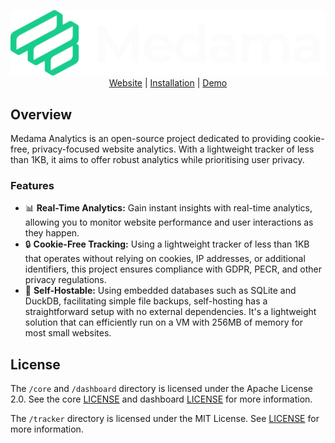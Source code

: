<p align="center">
  <picture>
    <source media="(prefers-color-scheme: dark)" srcset="./.github/images/banner-light.svg">
    <source media="(prefers-color-scheme: light)" srcset="./.github/images/banner-dark.svg">
    <img alt="Medama: Cookie-free privacy-focused website analytics." src="./.github/images/banner-dark.svg">
  </picture>
  <br>
  <a href="https://oss.medama.io/introduction">Website</a> |
  <a href="https://oss.medama.io/deployment/installation">Installation</a> |
  <a href="https://demo.medama.io">Demo</a>
</p>

## Overview

Medama Analytics is an open-source project dedicated to providing cookie-free, privacy-focused website analytics. With a lightweight tracker of less than 1KB, it aims to offer robust analytics while prioritising user privacy.

### Features

- 📊 **Real-Time Analytics:** Gain instant insights with real-time analytics, allowing you to monitor website performance and user interactions as they happen.
- 🔒 **Cookie-Free Tracking:** Using a lightweight tracker of less than 1KB that operates without relying on cookies, IP addresses, or additional identifiers, this project ensures compliance with GDPR, PECR, and other privacy regulations.
- 💼 **Self-Hostable:** Using embedded databases such as SQLite and DuckDB, facilitating simple file backups, self-hosting has a straightforward setup with no external dependencies. It's a lightweight solution that can efficiently run on a VM with 256MB of memory for most small websites.

## License

The `/core` and `/dashboard` directory is licensed under the Apache License 2.0. See the core [LICENSE](./core/LICENSE) and dashboard [LICENSE](./dashboard/LICENSE) for more information.

The `/tracker` directory is licensed under the MIT License. See [LICENSE](./tracker/LICENSE) for more information.
